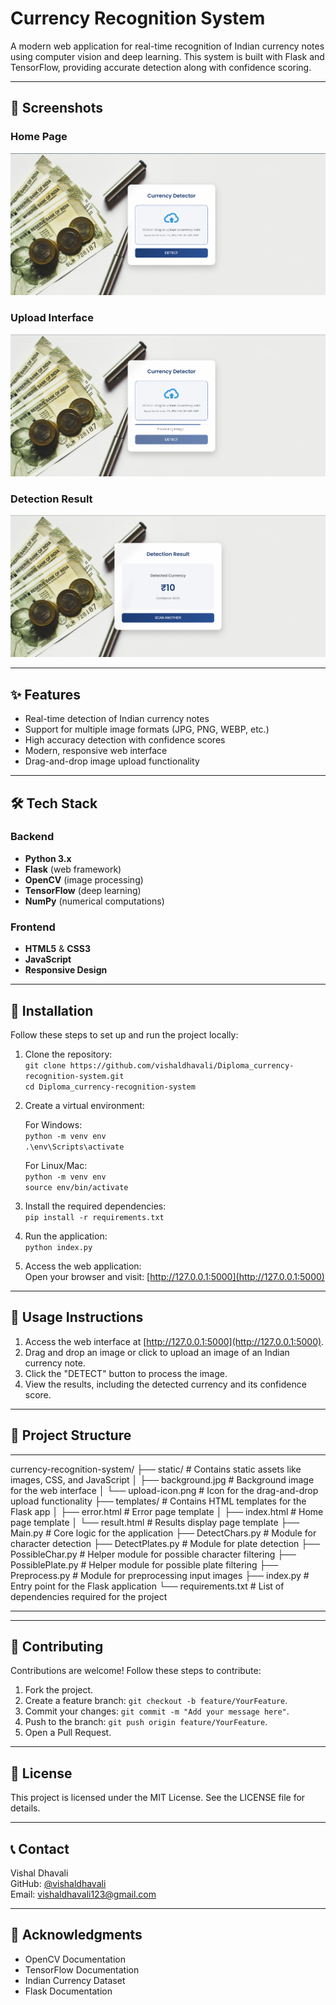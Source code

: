 # Currency Recognition System

A modern web application for real-time recognition of Indian currency notes using computer vision and deep learning. This system is built with Flask and TensorFlow, providing accurate detection along with confidence scoring.

---

## 📸 Screenshots

### Home Page

![Home Page](screenshots/home.png)

### Upload Interface

![Upload Interface](screenshots/upload.png)

### Detection Result

![Detection Result](screenshots/result.png)

---

## ✨ Features

- Real-time detection of Indian currency notes
- Support for multiple image formats (JPG, PNG, WEBP, etc.)
- High accuracy detection with confidence scores
- Modern, responsive web interface
- Drag-and-drop image upload functionality

---

## 🛠 Tech Stack

### Backend

- **Python 3.x**
- **Flask** (web framework)
- **OpenCV** (image processing)
- **TensorFlow** (deep learning)
- **NumPy** (numerical computations)

### Frontend

- **HTML5** & **CSS3**
- **JavaScript**
- **Responsive Design**

---

## 🚀 Installation

Follow these steps to set up and run the project locally:

1. Clone the repository:  
   `git clone https://github.com/vishaldhavali/Diploma_currency-recognition-system.git`  
   `cd Diploma_currency-recognition-system`

2. Create a virtual environment:  

   For Windows:  
   `python -m venv env`  
   `.\env\Scripts\activate`  

   For Linux/Mac:  
   `python -m venv env`  
   `source env/bin/activate`

3. Install the required dependencies:  
   `pip install -r requirements.txt`

4. Run the application:  
   `python index.py`

5. Access the web application:  
   Open your browser and visit: [http://127.0.0.1:5000](http://127.0.0.1:5000)

---

## 🎯 Usage Instructions

1. Access the web interface at [http://127.0.0.1:5000](http://127.0.0.1:5000).  
2. Drag and drop an image or click to upload an image of an Indian currency note.  
3. Click the "DETECT" button to process the image.  
4. View the results, including the detected currency and its confidence score.  

---

## 📂 Project Structure
---
currency-recognition-system/
├── static/                      # Contains static assets like images, CSS, and JavaScript
│   ├── background.jpg           # Background image for the web interface
│   └── upload-icon.png          # Icon for the drag-and-drop upload functionality
├── templates/                   # Contains HTML templates for the Flask app
│   ├── error.html               # Error page template
│   ├── index.html               # Home page template
│   └── result.html              # Results display page template
├── Main.py                      # Core logic for the application
├── DetectChars.py               # Module for character detection
├── DetectPlates.py              # Module for plate detection
├── PossibleChar.py              # Helper module for possible character filtering
├── PossiblePlate.py             # Helper module for possible plate filtering
├── Preprocess.py                # Module for preprocessing input images
├── index.py                     # Entry point for the Flask application
└── requirements.txt             # List of dependencies required for the project

---

---

## 🤝 Contributing

Contributions are welcome! Follow these steps to contribute:

1. Fork the project.  
2. Create a feature branch: `git checkout -b feature/YourFeature`.  
3. Commit your changes: `git commit -m "Add your message here"`.  
4. Push to the branch: `git push origin feature/YourFeature`.  
5. Open a Pull Request.

---

## 📜 License

This project is licensed under the MIT License. See the LICENSE file for details.

---

## 📞 Contact

Vishal Dhavali  
GitHub: [@vishaldhavali](https://github.com/vishaldhavali)  
Email: vishaldhavali123@gmail.com

---

## 🔖 Acknowledgments

- OpenCV Documentation  
- TensorFlow Documentation  
- Indian Currency Dataset  
- Flask Documentation
